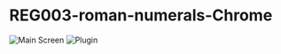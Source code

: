 # REG003-roman-numerals-Chrome

![Main Screen](https://i.ibb.co/TLrWtVd/Captura03.png)
![Plugin](https://i.ibb.co/NjMZ6xv/Captura01.png) 
